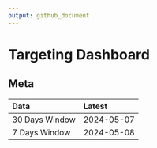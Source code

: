 ```yaml
---
output: github_document
---
```


# Targeting Dashboard



## Meta


|Data           |Latest     |
|:--------------|:----------|
|30 Days Window |2024-05-07 |
|7 Days Window  |2024-05-08 |
